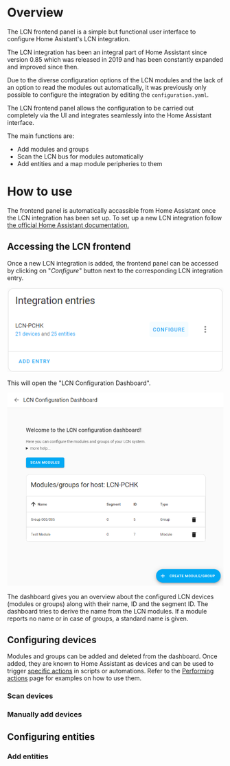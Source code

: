 # Overview

The LCN frontend panel is a simple but functional user interface to configure Home Asistant's LCN integration.

The LCN integration has been an integral part of Home Assistant since version 0.85 which was released in 2019 and has been constantly expanded and improved since then.

Due to the diverse configuration options of the LCN modules and the lack of an option to read the modules out automatically, it was previously only possible to configure the integration by editing the `configuration.yaml`.

The LCN frontend panel allows the configuration to be carried out completely via the UI and integrates seamlessly into the Home Assistant interface.

The main functions are:

- Add modules and groups
- Scan the LCN bus for modules automatically
- Add entities and a map module peripheries to them

# How to use

The frontend panel is automatically accassible from Home Assistant once the LCN integration has been set up.
To set up a new LCN integration follow [the official Home Assistant documentation.](https://www.home-assistant.io/integrations/lcn/)

## Accessing the LCN frontend

Once a new LCN integration is added, the frontend panel can be accessed by clicking on "_Configure_" button next to the corresponding LCN integration entry.

![Integration onfiguration](./assets/lcn_integration_configuration.png?raw=true)

This will open the "LCN Configuration Dashboard".

![LCN Configuration Dashboard](./assets/lcn_dashboard.png?raw=true)

The dashboard gives you an overview about the configured LCN devices (modules or groups) along with their name, ID and the segment ID. The dashboard tries to derive the name from the LCN modules. If a module reports no name or in case of groups, a standard name is given.

## Configuring devices

Modules and groups can be added and deleted from the dashboard. Once added, they are known to Home Assistant as devices and can be used to trigger [specific actions](https://www.home-assistant.io/integrations/lcn/#actions) in scripts or automations. Refer to the [Performing actions](https://www.home-assistant.io/docs/scripts/perform-actions/) page for examples on how to use them.

### Scan devices

### Manually add devices

## Configuring entities

### Add entities
